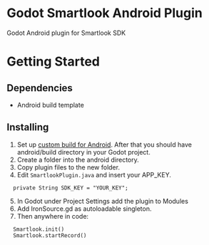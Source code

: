 # Godot Smartlook Android Plugin
Godot Android plugin for Smartlook SDK

# Getting Started

## Dependencies
- Android build template

## Installing
1. Set up [custom build for Android](https://docs.godotengine.org/en/stable/tutorials/export/android_custom_build.html). After that you should have android/build directory in your Godot project.
2. Create a folder into the android directory.
3. Copy plugin files to the new folder.
4. Edit `SmartlookPlugin.java` and insert your APP_KEY.

```
  private String SDK_KEY = "YOUR_KEY";
```

5. In Godot under Project Settings add the plugin to Modules
6. Add IronSource.gd as autoloadable singleton.
7. Then anywhere in code:
```
  Smartlook.init()
  Smartlook.startRecord()
```